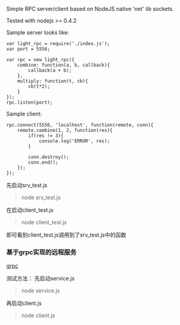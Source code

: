 Simple RPC server/client based on NodeJS native 'net' lib sockets. 

Tested with nodejs >= 0.4.2

Sample server looks like:

	var light_rpc = require('./index.js');
	var port = 5556;

	var rpc = new light_rpc({
		combine: function(a, b, callback){
			callback(a + b);
		},
		multiply: function(t, cb){
			cb(t*2);
		}
	});
	rpc.listen(port);


Sample client:

	rpc.connect(5556, 'localhost', function(remote, conn){
		remote.combine(1, 2, function(res){
			if(res != 3){
				console.log('ERROR', res);
			}

			conn.destroy();
			conn.end();
		});
	});

先启动srv_test.js
> node srv_test.js

在启动client_test.js
> node client_test.js

即可看到client_test.js调用到了srv_test.js中的函数

 ### 基于grpc实现的远程服务

[grpc](https://github.com/grpc/grpc-node)

测试方法：
先启动service.js
> node service.js

再启动client.js
> node client.js
